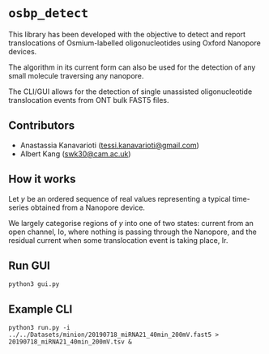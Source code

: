 # `osbp_detect`

This library has been developed with the objective to detect and report translocations of Osmium-labelled oligonucleotides using Oxford Nanopore devices. 

The algorithm in its current form can also be used for the detection of any small molecule traversing any nanopore.

The CLI/GUI allows for the detection of single unassisted oligonucleotide translocation events from ONT bulk FAST5 files.

## Contributors

- Anastassia Kanavarioti (tessi.kanavarioti@gmail.com)
- Albert Kang (swk30@cam.ac.uk) 

## How it works

Let *y* be an ordered sequence of real values representing a typical time-series obtained from a Nanopore device. 

We largely categorise regions of *y* into one of two states: current from an open channel, Io, where nothing is passing through the Nanopore, and the residual current when some translocation event is taking place, Ir. 

## Run GUI

```python3 gui.py```

## Example CLI

```python3 run.py -i ../../Datasets/minion/20190718_miRNA21_40min_200mV.fast5 > 20190718_miRNA21_40min_200mV.tsv &```

